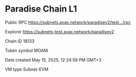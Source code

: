 # Paradise Chain L1

Public RPC
https://subnets.avax.network/paradisev2/test…/rpc

Explorer
https://subnets-test.avax.network/paradisev2


Chain ID
18133

Token symbol
MOANI

Date created
May 15, 2025, 12:24:58 PM GMT+3

VM type
Subnet-EVM
